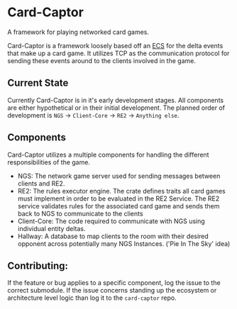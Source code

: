 # Card-Captor
A framework for playing networked card games.

Card-Captor is a framework loosely based off an [ECS](https://en.wikipedia.org/wiki/Entity_component_system) for the delta events that make up a card game.
 It utilizes TCP as the communication protocol for sending these events around to the clients involved in the game.

## Current State
Currently Card-Captor is in it's early development stages.
 All components are either hypothetical or in their initial development.
 The planned order of development is `NGS` -> `Client-Core` -> `RE2` -> `Anything else`.

## Components
Card-Captor utilizes a multiple components for handling the different responsibilities of the game.
- NGS: The network game server used for sending messages between clients and RE2.
- RE2: The rules executor engine.
 The crate defines traits all card games must implement in order to be evaluated in the RE2 Service.
 The RE2 service validates rules for the associated card game and sends them back to NGS to communicate to the clients
- Client-Core: The code required to communicate with NGS using individual entity deltas.
- Hallway: A database to map clients to the room with their desired opponent across potentially many NGS Instances. ('Pie In The Sky' idea)

## Contributing:
If the feature or bug applies to a specific component, log the issue to the correct submodule.
 If the issue concerns standing up the ecosystem or architecture level logic than log it to the `card-captor` repo.
